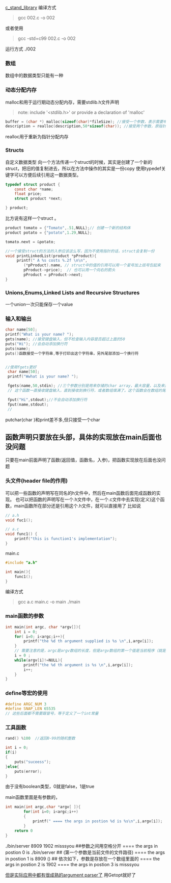 
[c_stand_library](https://www.tutorialspoint.com/c_standard_library/index.htm)
编译方式
> gcc 002.c -o 002

或者使用
> gcc -std=c99 002.c -o 002 

运行方式
./002


### 数组
数组中的数据类型只能有一种



### 动态分配内存
malloc和用于运行期动态分配内存，需要stdlib.h文件声明
> note: include '<stdlib.h>' or provide a declaration of 'malloc'

```c
buffer = (char *) malloc(sizeof(char)*fileSize); //接受一个参数，表示需要申请的内存大小
description = realloc(description,50*sizeof(char)); //接受两个参数，原指针和新的内存大小
```
realloc用于重新为指针分配内存

### Structs
自定义数据类型
向一个方法传递一个struct的时候，其实是创建了一个新的struct，把旧的值复制进去，所以在方法中操作的其实是一份copy
使用typedef关键字可以方便后续引用这一数据类型。

```c
typedef struct product {
    const char *name;
    float price;
    struct product *next;

} product;
```
比方说有这样一个struct
。

```c
product tomato = {"Tomato",.51,NULL};// 创建一个新的结构体
product potato = {"potato",1.29,NULL};

tomato.next = &potato;

//一个接受struct的方法的入参应该这么写，因为不使用指针的话，struct会复制一份
void printLinkedList(product *pProduct){
     printf(" A %s costs %.2f \n\n",
        (*pProduct).name, // struct中的值的引用可以用一个星号加上括号包起来
        pProduct->price);  // 也可以用一个向右的箭头
        pProduct = pProduct->next;
}
```


### Unions,Enums,Linked Lists and Recursive Structures
一个union一次只能保存一个value


### 输入和输出
```c
char name[50];
printf("What is your name? ");
gets(name); //接受键盘输入，但不检查输入内容是否超过上面的50
puts("Hi"); //会自动添加换行符
puts(name);
puts()函数接受一个字符串,等于打印出这个字符串，另外尾部添加一个换行符


//使用fgets更好
 char name[50];
 printf("Wwhat is your name? ");

 fgets(name,50,stdin); //三个参数分别是用来存储的char array，最大容量，以及来源(stdin其实就是键盘).
 // 这个函数一直接收键盘输入，直到接收到换行符，或者数组填满了。这个函数会在数组的尾部添加一个换行符

 fput("Hi",stdout);//不会自动添加换行符
 fput(name,stdout);
 //
```

putchar(char )和print差不多,但只接受一个char

## 函数声明只要放在头部，具体的实现放在main后面也没问题
只要在main前面声明了函数(返回值，函数名，入参)，把函数实现放在后面也没问题




### 头文件(header file的作用)
可以把一些函数的声明写在同名的h文件中，然后在main函数后面完成函数的实现。
也可以把函数的声明写在一个.h文件中，在一个.c文件中去实现(定义)这个函数，main函数所在部分还是引用这个.h文件，就可以直接用了
比如说
```c
// a.h
void fuc1();

// a.c
void func1() {
    printf("this is function1's implementation");
}
```
main.c
```c
#include "a.h"

int main(){
    func1();
}
```

编译方式
> gcc a.c main.c -o main
./main


### main函数的参数
```C
int main(int argc, char *argv[]){
    int i = 0;
    for( i=0; i<argc;i++){
        printf("the %d th argument supplied is %s \n",i,argv[i]);
    }
    // 需要注意的是，argc是argv数组的长度，但是argv数组的第一个值是当前程序（就是那个.exe文件）的//绝对路径.
    i = 0 ;
    while(argv[i]!=NULL){
        printf("the %d th argument is %s \n",i,argv[i]);
        i++;
    }
}
```

### define等宏的使用
```c
#define ARGC_NUM 3 
#define SNAP_LEN 65535
// 这些后面都不需要跟冒号，等于定义了一个int常量
```


### 工具函数
```c
rand() %100  //返回0-99的随机整数
```

```c
int i = 0;
if(i)
{
    puts("suceess");
}else{
    puts(error);
}
```
由于没有boolean类型，0就是false，1是true


main函数里面是有参数的，
```c
int main(int argc,char *argv[ ]){
        for(int i=0; i<argc;i++)
        {
            printf(" ==== the args in postion %d is %s\n",i,argv[i]);
        }
    return 0    
}
```

./bin/server 8909 1902 misssyou ##参数之间用空格分开
==== the args in postion 0 is ./bin/server ## (第一个参数是当前文件的文件路径)
==== the args in postion 1 is 8909 () ## 依次如下，参数是存放在一个数组里面的
==== the args in postion 2 is 1902
==== the args in postion 3 is misssyou

[但是实际应用中都有很成熟的argument parser了](https://stackoverflow.com/questions/9642732/parsing-command-line-arguments) 用Getopt就好了

